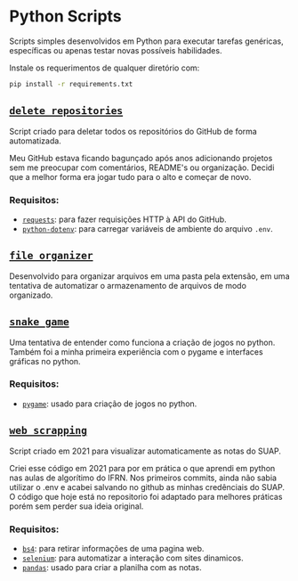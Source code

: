 # Python Scripts

Scripts simples desenvolvidos em Python para executar tarefas genéricas, específicas ou apenas testar novas possíveis habilidades.

Instale os requerimentos de qualquer diretório com:

```bash
pip install -r requirements.txt
```

## [`delete_repositories`](delete_repositories/delete_repositories.py)

Script criado para deletar todos os repositórios do GitHub de forma automatizada.

Meu GitHub estava ficando bagunçado após anos adicionando projetos sem me preocupar com comentários, README's ou organização. Decidi que a melhor forma era jogar tudo para o alto e começar de novo.

### Requisitos:

- [`requests`](https://pypi.org/project/requests/): para fazer requisições HTTP à API do GitHub.
- [`python-dotenv`](https://pypi.org/project/python-dotenv/): para carregar variáveis de ambiente do arquivo `.env`.

## [`file_organizer`](file_organizer/file_organizer.py)

Desenvolvido para organizar arquivos em uma pasta pela extensão, em uma tentativa de automatizar o armazenamento de arquivos de modo organizado.

## [`snake_game`](snake_game/snake_game.py)

Uma tentativa de entender como funciona a criação de jogos no python. Também foi a minha primeira experiência com o pygame e interfaces gráficas no python.

### Requisitos:

- [`pygame`](https://www.pygame.org/docs/): usado para criação de jogos no python.

## [`web_scrapping`](web_scrapping/web_scrapping.py)

Script criado em 2021 para visualizar automaticamente as notas do SUAP.

Criei esse código em 2021 para por em prática o que aprendi em python nas aulas de algorítimo do IFRN. Nos primeiros commits, ainda não sabia utilizar o .env e acabei salvando no github as minhas credênciais do SUAP. O código que hoje está no repositorio foi adaptado para melhores práticas porém sem perder sua ideia original.

### Requisitos:

- [`bs4`](https://pypi.org/project/beautifulsoup4/): para retirar informações de uma pagina web.
- [`selenium`](https://selenium-python.readthedocs.io/): para automatizar a interação com sites dinamicos.
- [`pandas`](https://pandas.pydata.org/getting_started.html): usado para criar a planilha com as notas.
